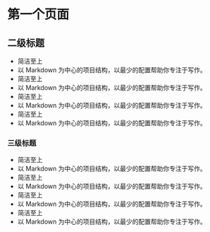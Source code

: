 # 第一个页面
## 二级标题
- 简洁至上
- 以 Markdown 为中心的项目结构，以最少的配置帮助你专注于写作。
- 简洁至上
- 以 Markdown 为中心的项目结构，以最少的配置帮助你专注于写作。
- 简洁至上
- 以 Markdown 为中心的项目结构，以最少的配置帮助你专注于写作。
- 简洁至上
- 以 Markdown 为中心的项目结构，以最少的配置帮助你专注于写作。
### 三级标题
- 简洁至上
- 以 Markdown 为中心的项目结构，以最少的配置帮助你专注于写作。
- 简洁至上
- 以 Markdown 为中心的项目结构，以最少的配置帮助你专注于写作。
- 简洁至上
- 以 Markdown 为中心的项目结构，以最少的配置帮助你专注于写作。
- 简洁至上
- 以 Markdown 为中心的项目结构，以最少的配置帮助你专注于写作。
